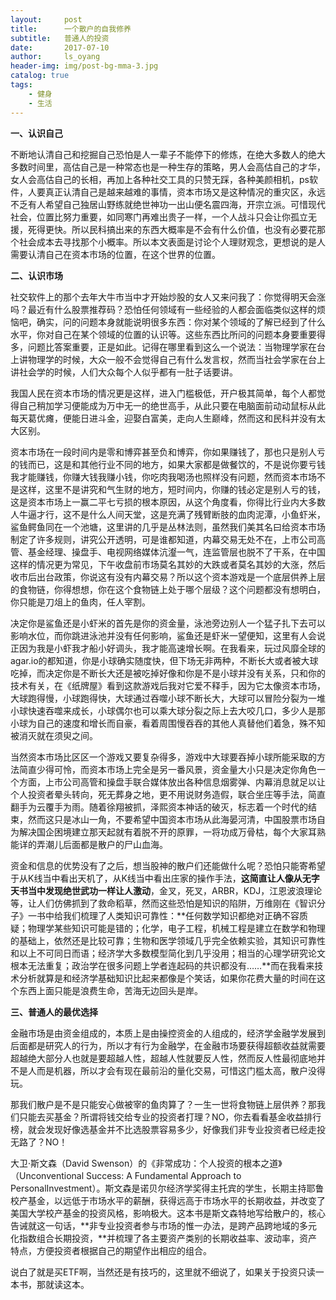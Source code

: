 ```yaml
---
layout:     post
title:      一个散户的自我修养
subtitle:   普通人的投资
date:       2017-07-10
author:     ls_oyang
header-img: img/post-bg-mma-3.jpg
catalog: true
tags:
    - 健身
    - 生活
---
```




**一、认识自己**

不断地认清自己和挖掘自己恐怕是人一辈子不能停下的修炼，在绝大多数人的绝大多数时间里，高估自己是一种常态也是一种生存的策略，男人会高估自己的才华，女人会高估自己的长相，再加上各种社交工具的只赞无踩，各种美颜相机，ps软件，人要真正认清自己是越来越难的事情，资本市场又是这种情况的重灾区，永远不乏有人希望自己独居山野练就绝世神功一出山便名震四海，开宗立派。可惜现代社会，位置比努力重要，如同寒门再难出贵子一样，一个人战斗只会让你孤立无援，死得更快。所以民科搞出来的东西大概率是不会有什么价值，也没有必要花那个社会成本去寻找那个小概率。所以本文表面是讨论个人理财观念，更想说的是人需要认清自己在资本市场的位置，在这个世界的位置。

**二、认识市场**

社交软件上的那个去年大牛市当中才开始炒股的女人又来问我了：你觉得明天会涨吗？最近有什么股票推荐码？恐怕任何领域有一些经验的人都会面临类似这样的烦恼吧，确实，问的问题本身就能说明很多东西：你对某个领域的了解已经到了什么水平，你对自己在某个领域的位置的认识等。这些东西比所问的问题本身要重要得多，问题比答案重要，正是如此。记得在哪里看到这么一个说法：当物理学家在台上讲物理学的时候，大众一般不会觉得自己有什么发言权，然而当社会学家在台上讲社会学的时候，人们大众每个人似乎都有一肚子话要讲。

我国人民在资本市场的情况更是这样，进入门槛极低，开户极其简单，每个人都觉得自己稍加学习便能成为万中无一的绝世高手，从此只要在电脑面前动动鼠标从此每天葛优瘫，便能日进斗金，迎娶白富美，走向人生巅峰，然而这和民科并没有太大区别。

资本市场在一段时间内是零和博弈甚至负和博弈，你如果赚钱了，那也只是别人亏的钱而已，这是和其他行业不同的地方，如果大家都是做餐饮的，不是说你要亏钱我才能赚钱，你赚大钱我赚小钱，你吃肉我喝汤也照样没有问题，然而资本市场不是这样，这里不是讲究和气生财的地方，短时间内，你赚的钱必定是别人亏的钱，这是资本市场上一赢二平七亏损的根本原因，从这个角度看，你得比行业内大多数人牛逼才行，这不是什么人间天堂，这是充满了残臂断肢的血肉泥潭，小鱼虾米，鲨鱼鳄鱼同在一个池塘，这里讲的几乎是丛林法则，虽然我们美其名曰给资本市场制定了许多规则，讲究公开透明，可是谁都知道，内幕交易无处不在，上市公司高管、基金经理、操盘手、电视网络媒体沆瀣一气，连监管层也脱不了干系，在中国这样的情况更为常见，下午收盘前市场莫名其妙的大跌或者莫名其妙的大涨，然后收市后出台政策，你说这有没有内幕交易？所以这个资本游戏是一个底层供养上层的食物链，你得想想，你在这个食物链上处于哪个层级？这个问题都没有想明白，你只能是刀俎上的鱼肉，任人宰割。

决定你是鲨鱼还是小虾米的首先是你的资金量，泳池旁边别人一个猛子扎下去可以影响水位，而你跳进泳池并没有任何影响，鲨鱼还是虾米一望便知，这里有人会说正因为我是小虾我才船小好调头，我才能高速增长啊。在我看来，玩过风靡全球的agar.io的都知道，你是小球确实随度快，但下场无非两种，不断长大或者被大球吃掉，而决定你是不断长大还是被吃掉好像和你是不是小球并没有关系，只和你的技术有关，在《纸牌屋》看到这款游戏后我对它爱不释手，因为它太像资本市场，大球跑得慢，小球跑得快，大球通过吞噬小球不断长大，大球可以冒险分裂为一堆小球快速吞噬来成长，小球偶尔也可以乘大球分裂之际上去大咬几口，多少人是那小球为自己的速度和增长而自豪，看着周围慢吞吞的其他人真替他们着急，殊不知被消灭就在须臾之间。

当然资本市场比区区一个游戏又要复杂得多，游戏中大球要吞掉小球所能采取的方法简直少得可怜，而资本市场上完全是另一番风景，资金量大小只是决定你角色一个方面，上市公司高管和操盘手联合媒体放出各种信息烟雾弹、内幕消息就足以让个人投资者晕头转向，死无葬身之地，更不用说财务造假，联合坐庄等手法，简直翻手为云覆手为雨。随着徐翔被抓，泽熙资本神话的破灭，标志着一个时代的结束，然而这只是冰山一角，不要希望中国资本市场从此海晏河清，中国股票市场自为解决国企困境建立那天起就有着脱不开的原罪，一将功成万骨枯，每个大家耳熟能详的弄潮儿后面都是散户的尸山血海。

资金和信息的优势没有了之后，想当股神的散户们还能做什么呢？恐怕只能寄希望于从K线当中看出天机了，从K线当中看出庄家的操作手法，**这简直让人像从无字天书当中发现绝世武功一样让人激动**，金叉，死叉，ARBR，KDJ，江恩波浪理论等，让人们仿佛抓到了救命稻草，然而这些恐怕是知识的陷阱，万维刚在《智识分子》一书中给我们梳理了人类知识可靠性：**任何数学知识都绝对正确不容质疑；物理学某些知识可能是错的；化学，电子工程，机械工程是建立在数学和物理的基础上，依然还是比较可靠；生物和医学领域几乎完全依赖实验，其知识可靠性和以上不可同日而语；经济学大多数模型简化到几乎没用；相当的心理学研究论文根本无法重复；政治学在很多问题上学者连起码的共识都没有……**而在我看来技术分析就算是和经济学基础知识比起来都像是个笑话，如果你花费大量的时间在这个东西上面只能是浪费生命，苦海无边回头是岸。

**三、普通人的最优选择**

金融市场是由资金组成的，本质上是由操控资金的人组成的，经济学金融学发展到后面都是研究人的行为，所以才有行为金融学，在金融市场要获得超额收益就需要超越绝大部分人也就是要超越人性，超越人性就要反人性，然而反人性最彻底地并不是人而是机器，所以才会有现在最前沿的量化交易，可惜这门槛太高，散户没得玩。

那我们散户是不是只能安心做被宰的鱼肉算了？一生一世将食物链上层供养？那我们只能去买基金？所谓将钱交给专业的投资者打理？NO，你去看看基金收益排行榜，就会发现好像选基金并不比选股票容易多少，好像我们非专业投资者已经走投无路了？NO！

大卫·斯文森（David Swenson）的《非常成功：个人投资的根本之道》（Unconventional Success: A Fundamental Approach to PersonalInvestment）。斯文森是诺贝尔经济学奖得主托宾的学生，长期主持耶鲁校产基金，以远低于市场水平的薪酬，获得远高于市场水平的长期收益，并改变了美国大学校产基金的投资风格，影响极大。这本书是斯文森特地写给散户的，核心告诫就这一句话，**非专业投资者参与市场的惟一办法，是跨产品跨地域的多元化指数组合长期投资，**并梳理了各主要资产类别的长期收益率、波动率，资产特点，方便投资者根据自己的期望作出相应的组合。

说白了就是买ETF啊，当然还是有技巧的，这里就不细说了，如果关于投资只读一本书，那就读这本。